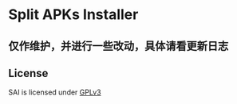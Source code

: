 # Split APKs Installer

## 仅作维护，并进行一些改动，具体请看更新日志

## License
SAI is licensed under [GPLv3](/LICENSE)
